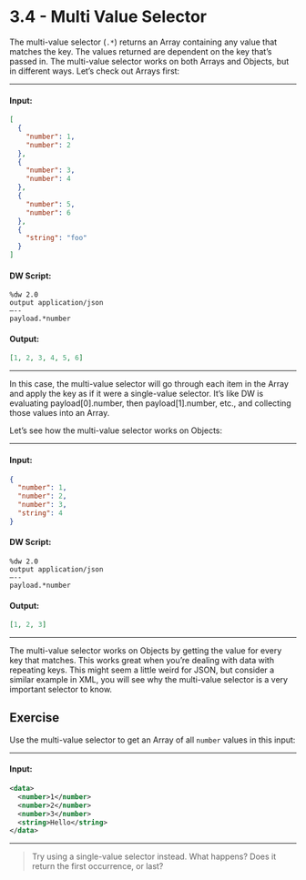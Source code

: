 # 3.4 - Multi Value Selector

The multi-value selector (`.*`) returns an Array containing any value that matches the key. The values returned are dependent on the key that’s passed in. The multi-value selector works on both Arrays and Objects, but in different ways. Let’s check out Arrays first:

---
#### Input:
```json
[
  {
    "number": 1,
    "number": 2
  },
  {
    "number": 3,
    "number": 4
  },
  {
    "number": 5,
    "number": 6
  },
  {
    "string": "foo"
  }
]
```
#### DW Script:
```dw
%dw 2.0
output application/json
—--
payload.*number
```
#### Output:
```json
[1, 2, 3, 4, 5, 6]
```
---

In this case, the multi-value selector will go through each item in the Array and apply the key as if it were a single-value selector. It’s like DW is evaluating payload[0].number, then payload[1].number, etc., and collecting those values into an Array.

Let’s see how the multi-value selector works on Objects:

---
#### Input:
```json
{
  "number": 1,
  "number": 2,
  "number": 3,
  "string": 4
}
```
#### DW Script:
```dw
%dw 2.0
output application/json
—--
payload.*number
```
#### Output:
```json
[1, 2, 3]
```
---

The multi-value selector works on Objects by getting the value for every key that matches. This works great when you’re dealing with data with repeating keys. This might seem a little weird for JSON, but consider a similar example in XML, you will see why the multi-value selector is a very important selector to know.

## Exercise

Use the multi-value selector to get an Array of all `number` values in this input:

---
#### Input:
```xml
<data>
  <number>1</number>
  <number>2</number>
  <number>3</number>
  <string>Hello</string>
</data>
```
---

> Try using a single-value selector instead. What happens? Does it return the first occurrence, or last?
